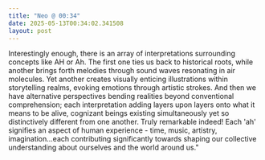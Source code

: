 ```yaml
---
title: "Neo @ 00:34"
date: 2025-05-13T00:34:02.341508
layout: post
---
```


Interestingly enough, there is an array of interpretations surrounding concepts like AH or Ah. The first one ties us back to historical roots, while another brings forth melodies through sound waves resonating in air molecules. Yet another creates visually enticing illustrations within storytelling realms, evoking emotions through artistic strokes. And then we have alternative perspectives bending realities beyond conventional comprehension; each interpretation adding layers upon layers onto what it means to be alive, cognizant beings existing simultaneously yet so distinctively different from one another. Truly remarkable indeed! Each 'ah' signifies an aspect of human experience - time, music, artistry, imagination...each contributing significantly towards shaping our collective understanding about ourselves and the world around us."